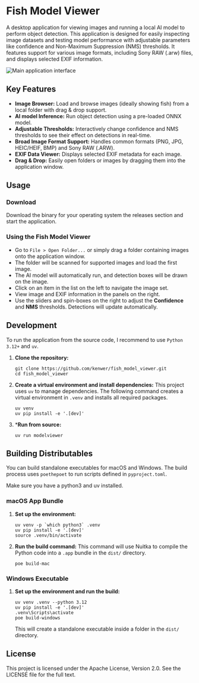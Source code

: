 # Fish Model Viewer

A desktop application for viewing images and running a local AI model to perform object detection. This application is designed for easily inspecting image datasets and testing model performance with adjustable parameters like confidence and Non-Maximum Suppression (NMS) thresholds. It features support for various image formats, including Sony RAW (.arw) files, and displays selected EXIF information.

![Main application interface](https://github.com/user-attachments/assets/a90bffff-b038-4a0c-aa35-e71d57ba8e63)


## Key Features

*   **Image Browser:** Load and browse images (ideally showing fish) from a local folder with drag & drop support.
*   **AI model Inference:** Run object detection using a pre-loaded ONNX model.
*   **Adjustable Thresholds:** Interactively change confidence and NMS thresholds to see their effect on detections in real-time.
*   **Broad Image Format Support:** Handles common formats (PNG, JPG, HEIC/HEIF, BMP) and Sony RAW (.ARW).
*   **EXIF Data Viewer:** Displays selected EXIF metadata for each image.
*   **Drag & Drop:** Easily open folders or images by dragging them into the application window.


## Usage

### Download

Download the binary for your operating system the releases section and start the application.

### Using the Fish Model Viewer
*   Go to `File > Open Folder...` or simply drag a folder containing images onto the application window.
*   The folder will be scanned for supported images and load the first image.
*   The AI model will automatically run, and detection boxes will be drawn on the image.
*   Click on an item in the list on the left to navigate the image set.
*   View image and EXIF information in the panels on the right.
*   Use the sliders and spin-boxes on the right to adjust the **Confidence** and **NMS** thresholds. Detections will update automatically.


## Development

To run the application from the source code, I recommend to use `Python 3.12+` and `uv`.

1.  **Clone the repository:**
    ```shell
    git clone https://github.com/kenwer/fish_model_viewer.git
    cd fish_model_viewer
    ```

2.  **Create a virtual environment and install dependencies:**
    This project uses `uv` to manage dependencies. The following command creates a virtual environment in `.venv` and installs all required packages.

    ```shell
    uv venv
    uv pip install -e '.[dev]'
    ```

3. ***Run from source:**
    ```shell
    uv run modelviewer
    ```


## Building Distributables

You can build standalone executables for macOS and Windows. The build process uses `poethepoet` to run scripts defined in `pyproject.toml`.

Make sure you have a python3 and uv installed.

### macOS App Bundle

1.  **Set up the environment:**
    ```shell
    uv venv -p `which python3` .venv
    uv pip install -e '.[dev]'
    source .venv/bin/activate
    ```

2.  **Run the build command:**
    This command will use Nuitka to compile the Python code into a `.app` bundle in the `dist/` directory.
    ```shell
    poe build-mac
    ```

### Windows Executable

1.  **Set up the environment and run the build:**
    ```shell
    uv venv .venv --python 3.12
    uv pip install -e '.[dev]'
    .venv\Scripts\activate
    poe build-windows
    ```
    This will create a standalone executable inside a folder in the `dist/` directory.


## License

This project is licensed under the Apache License, Version 2.0. See the LICENSE file for the full text.
